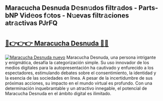 ## Maracucha Desnuda D𝚎sn𝚞dos filtr𝚊dos - Parts-bNP Vid𝚎os f𝚘tos - N𝚞evas filtr𝚊ciones atr𝚊ctivas PJrFQ

# <h2><a href="http://mbcsv2.tromn.icu/?c=Maracucha+Desnuda">🔗👉👉👉 Maracucha Desnuda 🔗🔗</a></h2>

[![Maracucha Desnuda nuevo](https://i.imgur.com/pEAQMta.gif)](http://mbcsv2.tromn.icu/?c=Maracucha+Desnuda)
Maracucha Desnuda, una persona intrigante y enigmática, desafía la categorización simple. Su uso innovador de los medios digitales para la autopresentación ha cautivado y enfurecido a los espectadores, estimulando debates sobre el consentimiento, la identidad y la esencia de las sociedades en línea. A pesar de la incertidumbre de sus próximas acciones, su impacto en el mundo virtual es profundo. Con una determinación inquebrantable y un atractivo innegable, el potencial de Maracucha Desnuda en el ámbito digital es ilimitado.
